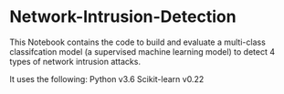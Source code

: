 # Network-Intrusion-Detection
This Notebook contains the code to build and evaluate a multi-class classifcation model (a supervised machine learning model) to detect 4 types of network intrusion attacks.

It uses the following:
Python v3.6
Scikit-learn v0.22
